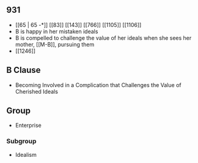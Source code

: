 ## 931
- [[65 | 65 -*]] [[83]] [[143]] [[766]] [[1105]] [[1106]] 
- B is happy in her mistaken ideals
- B is compelled to challenge the value of her ideals when she sees her mother, [[M-B]], pursuing them
- [[1246]] 

## B Clause
- Becoming Involved in a Complication that Challenges the Value of Cherished Ideals

## Group
- Enterprise

### Subgroup
- Idealism

